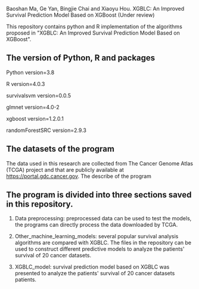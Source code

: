 Baoshan Ma, Ge Yan, Bingjie Chai and Xiaoyu Hou. XGBLC: An Improved Survival Prediction Model Based on XGBoost (Under review)

This repository contains python and R implementation of the algorithms proposed in "XGBLC: An Improved Survival Prediction Model Based on XGBoost".


## The version of Python, R and packages

Python version=3.8

R version=4.0.3

survivalsvm version=0.0.5

glmnet version=4.0-2

xgboost version=1.2.0.1

randomForestSRC version=2.9.3


## The datasets of the program

The data used in this research are collected from The Cancer Genome Atlas (TCGA) project and that are publicly available at https://portal.gdc.cancer.gov.
The describe of the program


## The program is divided into three sections saved in this repository.

1) Data preprocessing: preprocessed data can be used to test the models, the programs can directly process the data downloaded by TCGA.

2) Other_machine_learning_models: several popular survival analysis algorithms are compared with XGBLC. The files in the repository can be used to construct different predictive models to analyze the patients' survival of 20 cancer datasets.

3) XGBLC_model: survival prediction model based on XGBLC was presented to analyze the patients' survival of 20 cancer datasets patients.
